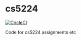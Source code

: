 # cs5224

[![CircleCI](https://circleci.com/gh/ZY-Ang/cs5224.svg?style=svg&circle-token=8db0282e543bc31c747c41d9b46970129e335410)](https://circleci.com/gh/ZY-Ang/cs5224)

Code for cs5224 assignments etc
